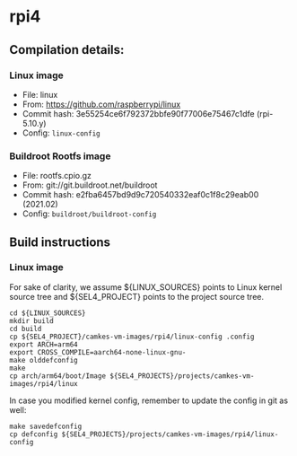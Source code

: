 # rpi4
## Compilation details:
### Linux image
* File: linux
* From: https://github.com/raspberrypi/linux
* Commit hash: 3e55254ce6f792372bbfe90f77006e75467c1dfe (rpi-5.10.y)
* Config: `linux-config`

### Buildroot Rootfs image
* File: rootfs.cpio.gz
* From: git://git.buildroot.net/buildroot
* Commit hash: e2fba6457bd9d9c720540332eaf0c1f8c29eab00 (2021.02)
* Config: `buildroot/buildroot-config`

## Build instructions
### Linux image

For sake of clarity, we assume ${LINUX\_SOURCES} points to Linux kernel source
tree and ${SEL4\_PROJECT} points to the project source tree.

    cd ${LINUX_SOURCES}
    mkdir build
    cd build
    cp ${SEL4_PROJECT}/camkes-vm-images/rpi4/linux-config .config
    export ARCH=arm64
    export CROSS_COMPILE=aarch64-none-linux-gnu-
    make olddefconfig
    make
    cp arch/arm64/boot/Image ${SEL4_PROJECTS}/projects/camkes-vm-images/rpi4/linux

In case you modified kernel config, remember to update the config in git as well:

    make savedefconfig
    cp defconfig ${SEL4_PROJECTS}/projects/camkes-vm-images/rpi4/linux-config
